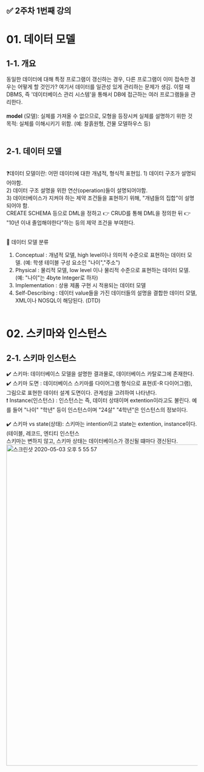 ## ✅  2주차 1번째 강의

# 01. 데이터 모델

## 1-1. 개요
  동일한 데이터에 대해 특정 프로그램이 갱신하는 경우, 다른 프로그램이 이미 접속한 경우는 어떻게 할 것인가? 여기서 데이터를 일관성 있게 관리하는 문제가 생김. 
  이럴 때 DBMS, 즉 '데이터베이스 관리 시스템'을 통해서 DB에 접근하는 여러 프로그램들을 관리한다.<br>
  <br>
  **model** (모델): 실체를 가져올 수 없으므로, 모형을 등장시켜 실체를 설명하기 위한 것<br>
  목적: 실체를 이해시키기 위함. (예: 찰흙원형, 건물 모델하우스 등)<br><br>
## 2-1. 데이터 모델
  <br>
  ❓데이터 모델이란: 어떤 데이터에 대한 개념적, 형식적 표현임. 
  1) 데이터 구조가 설명되어야함.<br>
  2) 데이터 구조 설명을 위한 연산(operation)들이 설명되어야함.<br>
  3) 데이터베이스가 지켜야 하는 제약 조건들을 표현하기 위해, "개념들의 집합"이 설명되어야 함.<br>
  CREATE SCHEMA 등으로 DML을 정하고 👉 CRUD를 통해 DML을 정의한 뒤 👉 "10년 이내 졸업해야한다"하는 등의 제약 조건을 부여한다.<br><br>
  
  📖 데이터 모델 분류<br>
  1) Conceptual : 개념적 모델, high level이나 의미적 수준으로 표현하는 데이터 모델. (예: 학생 테이블 구성 요소인 "나이","주소")
  2) Physical : 물리적 모델, low level 이나 물리적 수준으로 표현하는 데이터 모델. (예: "나이"는 4byte Integer로 하자)
  3) Implementation : 상용 제품 구현 시 적용되는 데이터 모델
  4) Self-Describing : 데이터 value들을 가진 데이터들의 설명을 결합한 데이터 모델, XML이나 NOSQL이 해당된다. (DTD)
 <br><br>

# 02. 스키마와 인스턴스

## 2-1. 스키마 인스턴스
  ✔️ 스키마: 데이터베이스 모델을 설명한 결과물로, 데이터베이스 카탈로그에 존재한다. <br>
  ✔️ 스키마 도면 : 데이터베이스 스키마를 다이어그램 형식으로 표현(E-R 다이어그램), 그림으로 표현한 데이터 설계 도면이다. 관계성을 고려하여 나타낸다.<br>
  ❗️ Instance(인스턴스) : 인스턴스는 즉, 데이터 상태이며 extention이라고도 불린다. 예를 들어 "나이" "학년" 등이 인스턴스이며 "24살" "4학년"은 
  인스턴스의 정보이다.
  <br><br>
  ✔️ 스키마 vs state(상태): 스키마는 intention이고 state는 extention, instance이다.(테이블, 레코드, 엔티티 인스턴스<br> 
  스키마는 변하지 않고, 스키마 상태는 데이터베이스가 갱신될 떄마다 갱신된다. <br>
  <img width="846" alt="스크린샷 2020-05-03 오후 5 55 57" src="https://user-images.githubusercontent.com/35520314/80909960-5c6cbf00-8d67-11ea-9e2f-56268f4c44f9.png">
  
  
